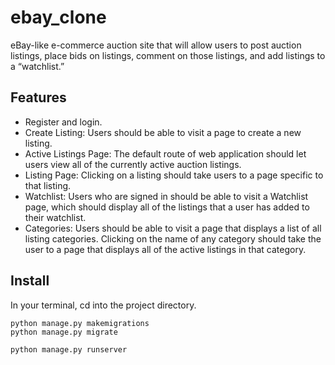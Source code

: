 # ebay_clone
eBay-like e-commerce auction site that will allow users to post auction listings, place bids on listings, comment on those listings, and add listings to a “watchlist.”

## Features
  - Register and login.
  - Create Listing: Users should be able to visit a page to create a new listing.
  - Active Listings Page: The default route of web application should let users view all of the currently active auction listings.
  - Listing Page: Clicking on a listing should take users to a page specific to that listing.
  - Watchlist: Users who are signed in should be able to visit a Watchlist page, which should display all of the listings that a user has added to their watchlist.
  - Categories: Users should be able to visit a page that displays a list of all listing categories. Clicking on the name of any category should take the user to a page that displays all of the active listings in that category.
  
## Install
In your terminal, cd into the project directory.
  ```
  python manage.py makemigrations
  python manage.py migrate
  
  python manage.py runserver
  ```

